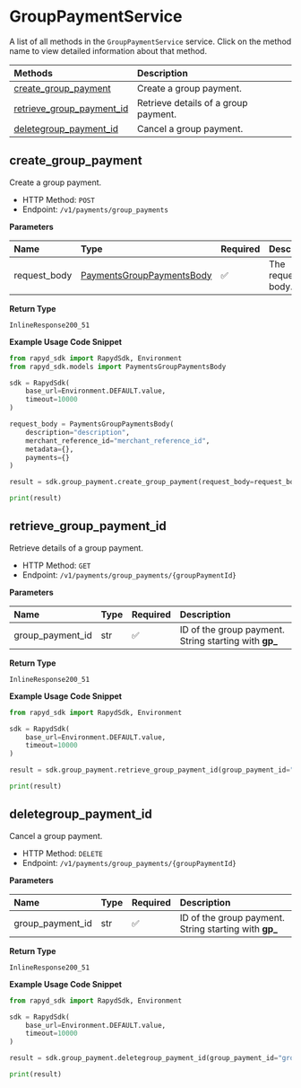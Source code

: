 # GroupPaymentService

A list of all methods in the `GroupPaymentService` service. Click on the method name to view detailed information about that method.

| Methods                                                 | Description                          |
| :------------------------------------------------------ | :----------------------------------- |
| [create_group_payment](#create_group_payment)           | Create a group payment.              |
| [retrieve_group_payment_id](#retrieve_group_payment_id) | Retrieve details of a group payment. |
| [deletegroup_payment_id](#deletegroup_payment_id)       | Cancel a group payment.              |

## create_group_payment

Create a group payment.

- HTTP Method: `POST`
- Endpoint: `/v1/payments/group_payments`

**Parameters**

| Name         | Type                                                                | Required | Description       |
| :----------- | :------------------------------------------------------------------ | :------- | :---------------- |
| request_body | [PaymentsGroupPaymentsBody](../models/PaymentsGroupPaymentsBody.md) | ✅       | The request body. |

**Return Type**

`InlineResponse200_51`

**Example Usage Code Snippet**

```python
from rapyd_sdk import RapydSdk, Environment
from rapyd_sdk.models import PaymentsGroupPaymentsBody

sdk = RapydSdk(
    base_url=Environment.DEFAULT.value,
    timeout=10000
)

request_body = PaymentsGroupPaymentsBody(
    description="description",
    merchant_reference_id="merchant_reference_id",
    metadata={},
    payments={}
)

result = sdk.group_payment.create_group_payment(request_body=request_body)

print(result)
```

## retrieve_group_payment_id

Retrieve details of a group payment.

- HTTP Method: `GET`
- Endpoint: `/v1/payments/group_payments/{groupPaymentId}`

**Parameters**

| Name             | Type | Required | Description                                            |
| :--------------- | :--- | :------- | :----------------------------------------------------- |
| group_payment_id | str  | ✅       | ID of the group payment. String starting with **gp\_** |

**Return Type**

`InlineResponse200_51`

**Example Usage Code Snippet**

```python
from rapyd_sdk import RapydSdk, Environment

sdk = RapydSdk(
    base_url=Environment.DEFAULT.value,
    timeout=10000
)

result = sdk.group_payment.retrieve_group_payment_id(group_payment_id="groupPaymentId")

print(result)
```

## deletegroup_payment_id

Cancel a group payment.

- HTTP Method: `DELETE`
- Endpoint: `/v1/payments/group_payments/{groupPaymentId}`

**Parameters**

| Name             | Type | Required | Description                                            |
| :--------------- | :--- | :------- | :----------------------------------------------------- |
| group_payment_id | str  | ✅       | ID of the group payment. String starting with **gp\_** |

**Return Type**

`InlineResponse200_51`

**Example Usage Code Snippet**

```python
from rapyd_sdk import RapydSdk, Environment

sdk = RapydSdk(
    base_url=Environment.DEFAULT.value,
    timeout=10000
)

result = sdk.group_payment.deletegroup_payment_id(group_payment_id="groupPaymentId")

print(result)
```
